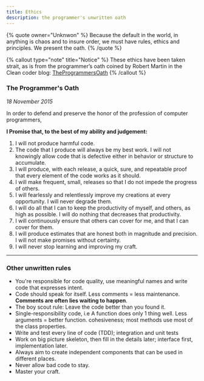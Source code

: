 ```yaml
---
title: Ethics
description: the programmer's unwritten oath
---
```


{% quote owner="Unknwon" %}
Because the default in the world, in anything is chaos and to insure order, we must have rules, ethics and principles. We present the oath.
{% /quote %}

{% callout type="note" title="Notice" %}
These ethics have been taken strait, as is from the programmer’s oath coined by Robert Martin in the Clean coder blog: [TheProgrammersOath](https://blog.cleancoder.com/uncle-bob/2015/11/18/TheProgrammersOath.html)
{% /callout %}

### The Programmer's Oath

_18 November 2015_

In order to defend and preserve the honor of the profession of computer programmers,

**I Promise that, to the best of my ability and judgement:**

1. I will not produce harmful code.
2. The code that I produce will always be my best work. I will not knowingly allow code that is defective either in behavior or structure to accumulate.
3. I will produce, with each release, a quick, sure, and repeatable proof that every element of the code works as it should.
4. I will make frequent, small, releases so that I do not impede the progress of others.
5. I will fearlessly and relentlessly improve my creations at every opportunity. I will never degrade them.
6. I will do all that I can to keep the productivity of myself, and others, as high as possible. I will do nothing that decreases that productivity.
7. I will continuously ensure that others can cover for me, and that I can cover for them.
8. I will produce estimates that are honest both in magnitude and precision. I will not make promises without certainty.
9. I will never stop learning and improving my craft.

---

### Other unwritten rules

- You're responsible for code quality, use meaningful names and write code that expresses intent.
- Code should speak for itself. Less comments = less maintenance. **Comments are often lies waiting to happen**.
- The boy scout rule: Leave the code better than you found it.
- Single-responsibility code, i.e A function does only 1 thing well. Less arguments = better function. cohesiveness; most methods use most of the class properties.
- Write and test every line of code (TDD); integration and unit tests
- Work on big picture skeleton, then fill in the details later; interface first, implementation later.
- Always aim to create independent components that can be used in different places.
- Never allow bad code to stay.
- Master your craft.
